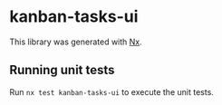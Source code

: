# kanban-tasks-ui

This library was generated with [Nx](https://nx.dev).

## Running unit tests

Run `nx test kanban-tasks-ui` to execute the unit tests.
